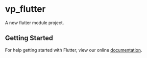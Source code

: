 # vp_flutter

A new flutter module project.

## Getting Started

For help getting started with Flutter, view our online
[documentation](https://flutter.dev/).
